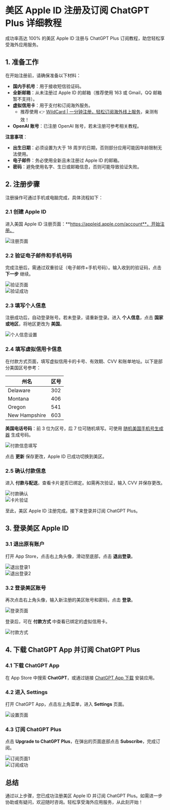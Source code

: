 # 美区 Apple ID 注册及订阅 ChatGPT Plus 详细教程

成功率高达 100% 的美区 Apple ID 注册与 ChatGPT Plus 订阅教程，助您轻松享受海外应用服务。

## 1. 准备工作

在开始注册前，请确保准备以下材料：

- **国内手机号**：用于接收短信验证码。
- **全新邮箱**：从未注册过 Apple ID 的邮箱（推荐使用 163 或 Gmail，QQ 邮箱暂不支持）。
- **虚拟信用卡**：用于支付和订阅海外服务。
  - 推荐使用 👉 [WildCard | 一分钟注册，轻松订阅海外线上服务](https://bbtdd.com/WildCard)，亲测有效！
- **OpenAI 账号**：已注册 OpenAI 账号，若未注册可参考相关教程。

**注意事项**：  
- **出生日期**：必须设置为大于 18 周岁的日期，否则部分应用可能因年龄限制无法使用。
- **电子邮件**：务必使用全新且未注册过 Apple ID 的邮箱。
- **密码**：避免使用名字、生日或邮箱信息，否则可能导致验证失败。

## 2. 注册步骤

注册操作可通过手机或电脑完成，具体流程如下：

### 2.1 创建 Apple ID
进入美国 Apple ID 注册页面：**https://appleid.apple.com/account**，开始注册。

![注册页面](https://bbtdd.com/img/413962990148.webp)

### 2.2 验证电子邮件和手机号码  
完成注册后，需通过双重验证（电子邮件+手机号码）。输入收到的验证码，点击 **下一步** 继续。

![验证页面](https://bbtdd.com/img/9432935058.webp)  
![验证成功](https://bbtdd.com/img/790332850249.webp)

### 2.3 填写个人信息  
注册成功后，自动登录账号。若未登录，请重新登录。进入 **个人信息**，点击 **国家或地区**，将地区更改为 **美国**。

![个人信息设置](https://bbtdd.com/img/7815368510673.webp)

### 2.4 填写虚拟信用卡信息  
在付款方式页面，填写虚拟信用卡的卡号、有效期、CVV 和账单地址。以下是部分美国区号参考：

| 州名                | 区号  |
|---------------------|-------|
| Delaware            | 302   |
| Montana             | 406   |
| Oregon              | 541   |
| New Hampshire       | 603   |

**美国电话号码**：前 3 位为区号，后 7 位可随机填写。可使用 [随机美国手机号生成器](https://www.generatormix.com/random-phone-numbers) 生成号码。

![付款信息填写](https://bbtdd.com/img/7319545016.webp)

点击 **更新** 保存更改，Apple ID 已成功切换到美区。

### 2.5 确认付款信息  
进入 **付款与配送**，查看卡片是否已绑定。如需再次验证，输入 CVV 并保存更改。

![付款确认](https://bbtdd.com/img/5443656336295263.webp)  
![卡片验证](https://bbtdd.com/img/37331697.webp)

至此，美区 Apple ID 注册完成。接下来登录并订阅 ChatGPT Plus。

## 3. 登录美区 Apple ID

### 3.1 退出原有账户  
打开 App Store，点击右上角头像，滑动至底部，点击 **退出登录**。

![退出登录1](https://bbtdd.com/img/965148884.webp)  
![退出登录2](https://bbtdd.com/img/363921909862.webp)

### 3.2 登录美区账号  
再次点击右上角头像，输入新注册的美区账号和密码，点击 **登录**。

![登录页面](https://bbtdd.com/img/7538485345.webp)

登录后，可在 **付款方式** 中查看已绑定的虚拟信用卡。

![付款方式](https://bbtdd.com/img/0429245541321320.webp)

## 4. 下载 ChatGPT App 并订阅 ChatGPT Plus

### 4.1 下载 ChatGPT App  
在 App Store 中搜索 **ChatGPT**，或通过链接 [ChatGPT App 下载](https://apps.apple.com/us/app/chatgpt/id6448311069) 安装应用。

### 4.2 进入 Settings  
打开 ChatGPT App，点击左上角菜单，进入 **Settings** 页面。

![设置页面](https://bbtdd.com/img/7929089146374107.webp)

### 4.3 订阅 ChatGPT Plus  
点击 **Upgrade to ChatGPT Plus**，在弹出的页面底部点击 **Subscribe**，完成订阅。

![订阅页面1](https://bbtdd.com/img/33871043.webp)  
![订阅成功](https://bbtdd.com/img/947539156815674.webp)

## 总结

通过以上步骤，您已成功注册美区 Apple ID 并订阅 ChatGPT Plus。如需进一步协助或有疑问，欢迎随时咨询。轻松享受海外应用服务，从此刻开始！